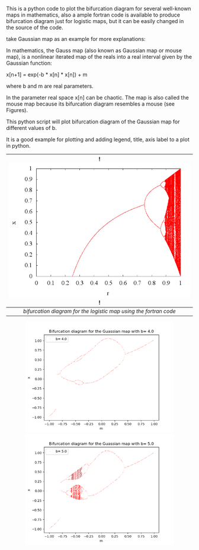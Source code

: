 This is a python code to plot the bifurcation diagram for several well-known maps in mathematics, also a ample fortran code is available to produce bifurcation diagram just for logistic maps, but it can be easily changed in the source of the code. 

take Gaussian map as an example for more explanations:


In mathematics, the Gauss map (also known as Gaussian map or mouse map), is a nonlinear iterated map of the reals into a real interval given by the Gaussian function:

x[n+1] = exp(-b * x[n] * x[n]) + m

where b and m are real parameters.

In the parameter real space x[n] can be chaotic. The map is also called the mouse map because its bifurcation diagram resembles a mouse (see Figures).

This python script will plot bifurcation diagram of the Gaussian map for different values of b.

It is a good example for plotting and adding legend, title, axis label to a plot in python.

| !![bifurcation diagram using fortran](https://github.com/SaeedTaghavi/bifurcation_plot/blob/master/fortran_biforcation/bifurcation.png) ! | 
|:--:| 
| *bifurcation diagram for the logistic map using the fortran code* |

<p align="center">
  <img src="https://github.com/SaeedTaghavi/bifurcation_plot/blob/master/b%3D4.0.png" width="400"/>
  <img src="https://github.com/SaeedTaghavi/bifurcation_plot/blob/master/b%3D5.0.png" width="400"/>
</p>
